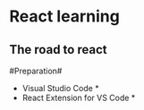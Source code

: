 # React learning

## The road to react

#Preparation#

- Visual Studio Code \*
- React Extension for VS Code \*
